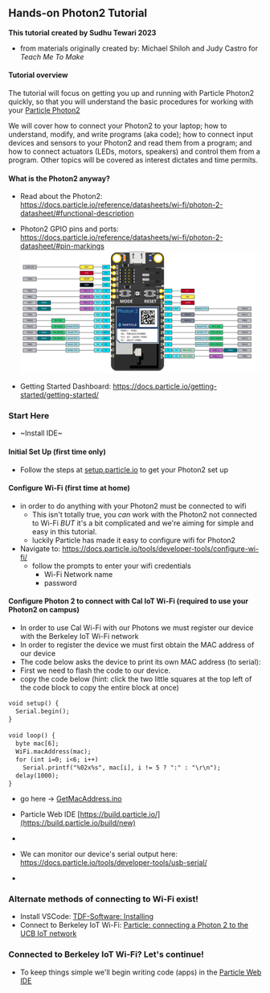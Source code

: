 ## Hands-on Photon2 Tutorial

**This tutorial created by Sudhu Tewari 2023**
 - from materials originally created by: Michael Shiloh and Judy Castro for *Teach Me To Make*

#### Tutorial overview
The tutorial will focus on getting you up and running with Particle Photon2 quickly, so that you will understand the basic procedures for working with your [Particle Photon2](https://docs.particle.io/photon-2/)

We will cover how to connect your Photon2 to your laptop; how to understand, modify, and write programs (aka code); how to connect input devices and sensors to your Photon2 and read them from a program; and how to connect actuators (LEDs, motors, speakers) and control them from a program. Other topics will be covered as interest dictates and time permits.

#### What is the Photon2 anyway?
 - Read about the Photon2: https://docs.particle.io/reference/datasheets/wi-fi/photon-2-datasheet/#functional-description

 - Photon2 GPIO pins and ports: https://docs.particle.io/reference/datasheets/wi-fi/photon-2-datasheet/#pin-markings
 ![photon-2-pinout](/images/photon-2-pinout.svg)

- Getting Started Dashboard: https://docs.particle.io/getting-started/getting-started/

### Start Here

- ~Install IDE~

#### Initial Set Up (first time only)
- Follow the steps at [setup.particle.io](https://setup.particle.io/)
  to get your Photon2 set up

#### Configure Wi-Fi (first time at home)
- in order to do anything with your Photon2 must be connected to wifi
  - This isn't totally true, you _can_ work with the Photon2 not connected to Wi-Fi _BUT_ it's a bit complicated and we're aiming for simple and easy in this tutorial.
  - luckily Particle has made it easy to configure wifi for Photon2
- Navigate to: https://docs.particle.io/tools/developer-tools/configure-wi-fi/
  - follow the prompts to enter your wifi credentials
     - Wi-Fi Network name
     - password

#### Configure Photon 2 to connect with Cal IoT Wi-Fi (required to use your Photon2 on campus)
- In order to use Cal Wi-Fi with our Photons we must register our device with the Berkeley IoT Wi-Fi network
- In order to register the device we must first obtain the MAC address of our device
- The code below asks the device to print its own MAC address (to serial):
- First we need to flash the code to our device.
- copy the code below (hint: click the two little squares at the top left of the code block to copy the entire block at once)

```
void setup() {
  Serial.begin();
}

void loop() {
  byte mac[6];
  WiFi.macAddress(mac);
  for (int i=0; i<6; i++) 
    Serial.printf("%02x%s", mac[i], i != 5 ? ":" : "\r\n");
  delay(1000);
}
```
- go here -> [GetMacAddress.ino](https://go.particle.io/shared_apps/6507d59801c67400099a4ce3)
-  Particle Web IDE [https://build.particle.io/](https://build.particle.io/build/new)
- 
- We can monitor our device's serial output here: https://docs.particle.io/tools/developer-tools/usb-serial/

- 

### Alternate methods of connecting to Wi-Fi exist! 
- Install VSCode: [TDF-Software: Installing](https://github.com/Berkeley-MDes/desinv-202/wiki/TDF-Software:-Installing)
- Connect to Berkeley IoT Wi-Fi: [Particle: connecting a Photon 2 to the UCB IoT network](https://github.com/Berkeley-MDes/desinv-202/wiki/Particle:-connecting-a-Photon-2-to-the-UCB-IoT-network)
 
### Connected to Berkeley IoT Wi-Fi? Let's continue!

- To keep things simple we'll begin writing code (apps) in the [Particle Web IDE](https://build.particle.io/build/new)


